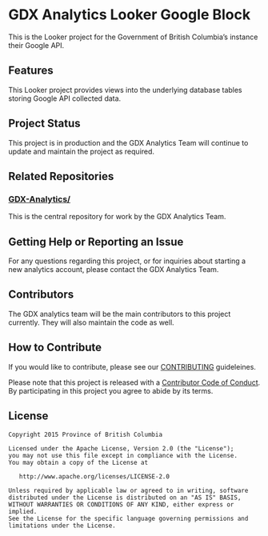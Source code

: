 # GDX Analytics Looker Google Block
This is the Looker project for the Government of British Columbia’s instance their Google API.

## Features

This Looker project provides views into the underlying database tables storing Google API collected data.

## Project Status

This project is in production and the GDX Analytics Team will continue to update and maintain the project as required.

## Related Repositories

### [GDX-Analytics/](https://github.com/bcgov/GDX-Analytics)
 
This is the central repository for work by the GDX Analytics Team. 

## Getting Help or Reporting an Issue

For any questions regarding this project, or for inquiries about starting a new analytics account, please contact the GDX Analytics Team.

## Contributors

The GDX analytics team will be the main contributors to this project currently. They will also maintain the code as well.

## How to Contribute

If you would like to contribute, please see our [CONTRIBUTING](CONTRIBUTING.md) guideleines.

Please note that this project is released with a [Contributor Code of Conduct](CODE_OF_CONDUCT.md). By participating in this project you agree to abide by its terms.

## License

```
Copyright 2015 Province of British Columbia

Licensed under the Apache License, Version 2.0 (the "License");
you may not use this file except in compliance with the License.
You may obtain a copy of the License at

   http://www.apache.org/licenses/LICENSE-2.0

Unless required by applicable law or agreed to in writing, software
distributed under the License is distributed on an "AS IS" BASIS,
WITHOUT WARRANTIES OR CONDITIONS OF ANY KIND, either express or implied.
See the License for the specific language governing permissions and limitations under the License.
```
